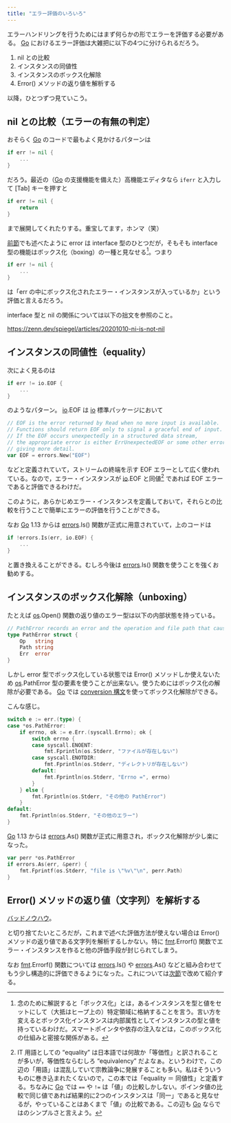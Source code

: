 ```yaml
---
title: "エラー評価のいろいろ"
---
```


エラーハンドリングを行うためにはまず何らかの形でエラーを評価する必要がある。 [Go] におけるエラー評価は大雑把に以下の4つに分けられるだろう。

1. nil との比較
2. インスタンスの同値性
3. インスタンスのボックス化解除
4. Error() メソッドの返り値を解析する

以降，ひとつずつ見ていこう。

## nil との比較（エラーの有無の判定）

おそらく [Go] のコードで最もよく見かけるパターンは

```go
if err != nil {
    ...
}
```

だろう。最近の（[Go] の支援機能を備えた）高機能エディタなら `iferr` と入力して [Tab] キーを押すと

```go
if err != nil {
    return
}
```

まで展開してくれたりする。重宝してます，ホンマ（笑）

[前節](./basics)でも述べたように error は interface 型のひとつだが，そもそも interface 型の機能はボックス化（boxing）の一種と見なせる[^boxing1]。つまり

[^boxing1]: 念のために解説すると「ボックス化」とは，あるインスタンスを型と値をセットにして（大抵はヒープ上の）特定領域に格納することを言う。言い方を変えるとボックス化インスタンスは内部属性としてインスタンスの型と値を持っているわけだ。スマートポインタや依存の注入などは，このボックス化の仕組みと密接な関係がある。

```go
if err != nil {
    ...
}
```

は「err の中にボックス化されたエラー・インスタンスが入っているか」という評価と言えるだろう。

interface 型と nil の関係については以下の拙文を参照のこと。

https://zenn.dev/spiegel/articles/20201010-ni-is-not-nil

## インスタンスの同値性（equality）

次によく見るのは

```go
if err != io.EOF {
    ...
}
```

のようなパターン。 [io].EOF は [io] 標準パッケージにおいて

```go:io/io.go
// EOF is the error returned by Read when no more input is available.
// Functions should return EOF only to signal a graceful end of input.
// If the EOF occurs unexpectedly in a structured data stream,
// the appropriate error is either ErrUnexpectedEOF or some other error
// giving more detail.
var EOF = errors.New("EOF")
```

などと定義されていて，ストリームの終端を示す EOF エラーとして広く使われている。なので，エラー・インスタンスが [io].EOF と同値[^equality1] であれば EOF エラーであると評価できるわけだ。

[^equality1]: IT 用語としての “equality” は日本語では何故か「等価性」と訳されることが多いが，等価性ならむしろ “equivalency” だよなぁ。というわけで，この辺の「用語」は混乱していて宗教論争に発展することも多い。私はそういうものに巻き込まれたくないので，この本では「equality ＝ 同値性」と定義する。ちなみに [Go] では `==` や `!=` は「値」の比較しかしない。ポインタ値の比較で同じ値であれば結果的に2つのインスタンスは「同一」であると見なせるが，やっていることはあくまで「値」の比較である。この辺も [Go] ならではのシンプルさと言えよう。

このように，あらかじめエラー・インスタンスを定義しておいて，それらとの比較を行うことで簡単にエラーの評価を行うことができる。

なお [Go] 1.13 からは [errors].Is() 関数が正式に用意されていて，上のコードは

```go
if !errors.Is(err, io.EOF) {
    ...
}
```

と置き換えることができる。むしろ今後は [errors].Is() 関数を使うことを強くお勧めする。

## インスタンスのボックス化解除（unboxing）

たとえば [os].Open() 関数の返り値のエラー型は以下の内部状態を持っている。

```go
// PathError records an error and the operation and file path that caused it.
type PathError struct {
    Op   string
    Path string
    Err  error
}
```

しかし error 型でボックス化している状態では Error() メソッドしか使えないため [os].PathError 型の要素を使うことが出来ない。使うためにはボックス化の解除が必要である。 [Go] では [conversion 構文][conversion]を使ってボックス化解除ができる。

こんな感じ。

```go
switch e := err.(type) {
case *os.PathError:
    if errno, ok := e.Err.(syscall.Errno); ok {
        switch errno {
        case syscall.ENOENT:
            fmt.Fprintln(os.Stderr, "ファイルが存在しない")
        case syscall.ENOTDIR:
            fmt.Fprintln(os.Stderr, "ディレクトリが存在しない")
        default:
            fmt.Fprintln(os.Stderr, "Errno =", errno)
        }
    } else {
        fmt.Fprintln(os.Stderr, "その他の PathError")
    }
default:
    fmt.Fprintln(os.Stderr, "その他のエラー")
}
```

[Go] 1.13 からは [errors].As() 関数が正式に用意され，ボックス化解除が少し楽になった。

```go
var perr *os.PathError
if errors.As(err, &perr) {
    fmt.Fprintf(os.Stderr, "file is \"%v\"\n", perr.Path)
}
```

## Error() メソッドの返り値（文字列）を解析する

[バッドノウハウ](http://0xcc.net/misc/bad-knowhow.html "バッドノウハウと「奥が深い症候群」")。

と切り捨てたいところだが，これまで述べた評価方法が使えない場合は Error() メソッドの返り値である文字列を解析するしかない。特に [fmt].Errorf() 関数でエラー・インスタンスを作ると他の評価手段が封じられてしまう。

なお [fmt].Errorf() 関数については [errors].Is() や [errors].As() などと組み合わせてもう少し構造的に評価できるようになった。これについては[次節](./layered-error)で改めて紹介する。

[Go]: https://golang.org/ "The Go Programming Language"
[io]: https://golang.org/pkg/io/ "io - The Go Programming Language"
[errors]: https://golang.org/pkg/errors/ "errors - The Go Programming Language"
[os]: https://golang.org/pkg/os/ "os - The Go Programming Language"
[fmt]: https://golang.org/pkg/fmt/ "fmt - The Go Programming Language"
[conversion]: https://golang.org/ref/spec#Conversions "The Go Programming Language Specification - The Go Programming Language"
<!-- eof -->
